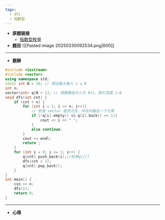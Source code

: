 ```yaml
---
tags:
  - dfs
  - 指数型
---
```

- **原题链接**
	- [指数型枚举](https://www.acwing.com/problem/content/discussion/index/94/1/)
- **题目**
	![[Pasted image 20250330092534.png|600]]
---
- **题解**
```cpp
#include <iostream>
#include <vector>
using namespace std;
const int N = 20; // 假设最大输入 n ≤ N
int n;
vector<int> q[N + 1]; // 调整数组大小为 N+1，索引范围 1~N
void dfs(int cnt) {
    if (cnt > n) {
        for (int i = 1; i <= n; i++){
        	// 检查 vector 是否为空，并访问最后一个元素
            if (!q[i].empty() && q[i].back() == 1){ 
                cout << i << " ";
            }
            else continue;
        }
        cout << endl;
        return ;
    }
    for (int i = 0; i <= 1; i++) {
        q[cnt].push_back(i);//别用q[][]
        dfs(cnt + 1);
        q[cnt].pop_back();
    }
}
int main() {
    cin >> n;
    dfs(1);
    return 0;
}
```
---
- **心得**